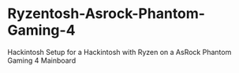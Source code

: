 # Ryzentosh-Asrock-Phantom-Gaming-4
Hackintosh Setup for a Hackintosh with Ryzen on a AsRock Phantom Gaming 4 Mainboard
